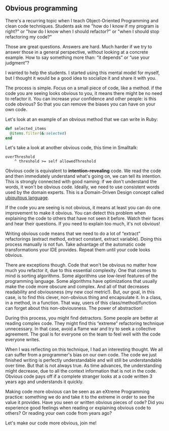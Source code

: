 ## Obvious programming

There's a recurring topic when I teach Object-Oriented Programming and clean code techniques. Students ask me "how do I know if my program is right?" or "how do I know when I should refactor?" or "when I should stop refactoring my code?"

Those are great questions. Answers are hard. Much harder if we try to answer those in a general perspective, without looking at a concrete example. How to say something more than: “it depends” or “use your judgment”?

I wanted to help the students. I started using this mental model for myself, but I thought it would be a good idea to socialize it and share it with you.

The process is simple. Focus on a small piece of code, like a method. if the code you are seeing looks obvious to you, it means there might be no need to refactor it. You can increase your confidence and other people: is this code obvious? So that you can remove the biases you can have on your own code.

Let's look at an example of an obvious method that we can write in Ruby:

```ruby
def selected_items
  @items.filter(&:selected)
end
```

Let's take a look at another obvious code, this time in Smalltalk:

```smalltalk
overThreshold
    ^ threshold >= self allowedThreshold
```

Obvious code is equivalent to **intention-revealing** code. We read the code and then immediately understand what's going on, we can tell its intention. This is strongly connected with good naming: if we don't understand the words, it won't be obvious code. Ideally, we need to use consistent words used by the domain experts. This is a Domain-Driven Design concept called [ubiquitous language](https://martinfowler.com/bliki/UbiquitousLanguage.html).

If the code you are seeing is not obvious, it means at least you can do one improvement to make it obvious. You can detect this problem when explaining the code to others that have not seen it before. Watch their faces and hear their questions. If you need to explain too much, it's not obvious!

Writing obvious code means that we need to do a lot of “extract” refactorings (extract method, extract constant, extract variable). Doing this process manually is not fun. Take advantage of the automatic code transformations your IDE provides. Repeat them until your code looks obvious.

There are exceptions though. Code that won't be obvious no matter how much you refactor it, due to this essential complexity. One that comes to mind is sorting algorithms. Some algorithms use low-level features of the programming language. Some algorithms have optimizations that usually make the code more obscure and complex. And all of that decreases readability and obviousness (my new cool metric!). But, our goal, in this case, is to find this clever, non-obvious thing and encapsulate it. In a class, in a method, in a function. That way, users of this class/method/function can forget about this non-obviousness. The power of abstraction!

During this process, you might find detractors. Some people are better at reading complex code. They might find this “extreme” refactoring technique unnecessary. In that case, avoid a flame war and try to seek a collective agreement. The goal is for everyone on the team to feel well with the code everyone writes.

When I was reflecting on this technique, I had an interesting thought. We all can suffer from a programmer's bias on our own code. The code we just finished writing is perfectly understandable and will still be understandable over time. But that is not always true. As time advances, the understanding might decrease, due to all the context information that is not in the code. Obvious code pays off if a complete stranger looks at a code written 3 years ago and understands it quickly.

Making code more obvious can be seen as an eXtreme Programming practice: something we do and take it to the extreme in order to see the value it provides.
Have you seen or written obvious pieces of code? Did you experience good feelings when reading or explaining obvious code to others? Or reading your own code from years ago?

Let's make our code more obvious, join me!
